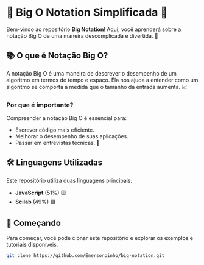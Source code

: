 # 🧮 Big O Notation Simplificada 🚀

Bem-vindo ao repositório **Big Notation**! Aqui, você aprenderá sobre a notação Big O de uma maneira descomplicada e divertida. 🎉

## 📚 O que é Notação Big O?

A notação Big O é uma maneira de descrever o desempenho de um algoritmo em termos de tempo e espaço. Ela nos ajuda a entender como um algoritmo se comporta à medida que o tamanho da entrada aumenta. 📈

### Por que é importante?

Compreender a notação Big O é essencial para:
- Escrever código mais eficiente.
- Melhorar o desempenho de suas aplicações.
- Passar em entrevistas técnicas. 💼

## 🛠️ Linguagens Utilizadas

Este repositório utiliza duas linguagens principais:
- **JavaScript** (51%) 🟨
- **Scilab** (49%) 🟩

## 🏁 Começando

Para começar, você pode clonar este repositório e explorar os exemplos e tutoriais disponíveis.

```bash
git clone https://github.com/Emersonpinho/big-notation.git
